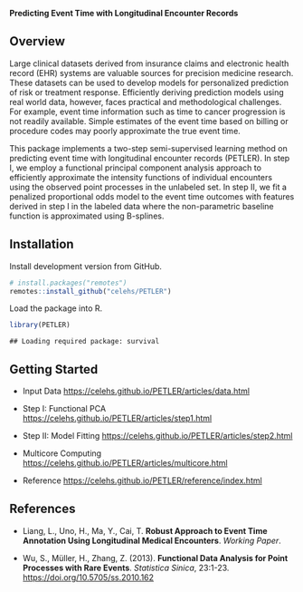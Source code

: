 **Predicting Event Time with Longitudinal Encounter Records**

Overview
--------

Large clinical datasets derived from insurance claims and electronic
health record (EHR) systems are valuable sources for precision medicine
research. These datasets can be used to develop models for personalized
prediction of risk or treatment response. Efficiently deriving
prediction models using real world data, however, faces practical and
methodological challenges. For example, event time information such as
time to cancer progression is not readily available. Simple estimates of
the event time based on billing or procedure codes may poorly
approximate the true event time.

This package implements a two-step semi-supervised learning method on
predicting event time with longitudinal encounter records (PETLER). In
step I, we employ a functional principal component analysis approach to
efficiently approximate the intensity functions of individual encounters
using the observed point processes in the unlabeled set. In step II, we
fit a penalized proportional odds model to the event time outcomes with
features derived in step I in the labeled data where the non-parametric
baseline function is approximated using B-splines.

Installation
------------

Install development version from GitHub.

``` r
# install.packages("remotes")
remotes::install_github("celehs/PETLER")
```

Load the package into R.

``` r
library(PETLER)
```

    ## Loading required package: survival
    
Getting Started
---------------

- Input Data <https://celehs.github.io/PETLER/articles/data.html>

- Step I: Functional PCA <https://celehs.github.io/PETLER/articles/step1.html>

- Step II: Model Fitting <https://celehs.github.io/PETLER/articles/step2.html>

- Multicore Computing <https://celehs.github.io/PETLER/articles/multicore.html>

- Reference <https://celehs.github.io/PETLER/reference/index.html>

References
----------

-   Liang, L., Uno, H., Ma, Y., Cai, T. **Robust Approach to Event Time
    Annotation Using Longitudinal Medical Encounters**. *Working Paper*.

-   Wu, S., Müller, H., Zhang, Z. (2013). **Functional Data Analysis for
    Point Processes with Rare Events**. *Statistica Sinica*, 23:1-23.
    <a href="https://doi.org/10.5705/ss.2010.162" class="uri">https://doi.org/10.5705/ss.2010.162</a>
